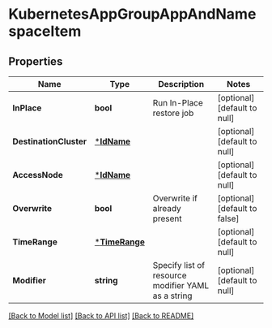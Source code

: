 # KubernetesAppGroupAppAndNamespaceItem

## Properties
Name | Type | Description | Notes
------------ | ------------- | ------------- | -------------
**InPlace** | **bool** | Run In-Place restore job | [optional] [default to null]
**DestinationCluster** | [***IdName**](IdName.md) |  | [optional] [default to null]
**AccessNode** | [***IdName**](IdName.md) |  | [optional] [default to null]
**Overwrite** | **bool** | Overwrite if already present | [optional] [default to false]
**TimeRange** | [***TimeRange**](TimeRange.md) |  | [optional] [default to null]
**Modifier** | **string** | Specify list of resource modifier YAML as a string | [optional] [default to null]

[[Back to Model list]](../README.md#documentation-for-models) [[Back to API list]](../README.md#documentation-for-api-endpoints) [[Back to README]](../README.md)

